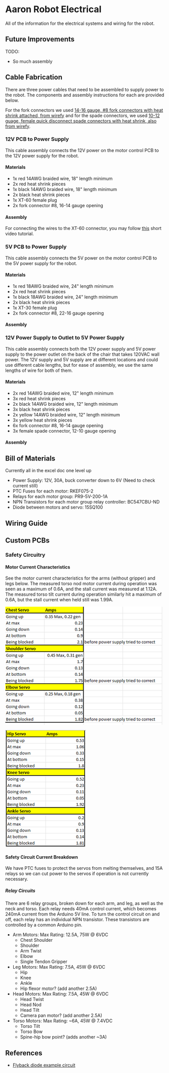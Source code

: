 # Aaron Robot Electrical
All of the information for the electrical systems and wiring for the robot.

## Future Improvements
TODO:
 - So much assembly

## Cable Fabrication
There are three power cables that need to be assembled to supply power to the robot. The components and assembly instructions for each are provided below.

For the fork connectors we used [14-16 gauge, #8 fork connectors with heat shrink attached, from wirefy](https://www.amazon.com/dp/B07YBHDBST) and for the spade connectors, we used [10-12 guage, female quick disconnect spade connectors with heat shrink, also from wirefy](https://www.amazon.com/dp/B08BP57G94).

### 12V PCB to Power Supply
This cable assembly connects the 12V power on the motor control PCB to the 12V power supply for the robot.

#### Materials
 - 1x red 14AWG braided wire, 18" length minimum
 - 2x red heat shrink pieces
 - 1x black 14AWG braided wire, 18" length minimum
 - 2x black heat shrink pieces
 - 1x XT-60 female plug
 - 2x fork connector #8, 16-14 gauge opening

#### Assembly
For connecting the wires to the XT-60 connector, you may follow [this](https://www.youtube.com/watch?v=eeDYUymM3XI) short video tutorial.


### 5V PCB to Power Supply
This cable assembly connects the 5V power on the motor control PCB to the 5V power supply for the robot.

#### Materials
 - 1x red 18AWG braided wire, 24" length minimum
 - 2x red heat shrink pieces
 - 1x black 18AWG braided wire, 24" length minimum
 - 2x black heat shrink pieces
 - 1x XT-30 female plug
 - 2x fork connector #8, 22-16 gauge opening

#### Assembly


### 12V Power Supply to Outlet to 5V Power Supply
This cable assembly connects both the 12V power supply and 5V power supply to the power outlet on the back of the chair that takes 120VAC wall power. The 12V supply and 5V supply are at different locations and could use different cable lengths, but for ease of assembly, we use the same lengths of wire for both of them.

#### Materials
 - 2x red 14AWG braided wire, 12" length minimum
 - 3x red heat shrink pieces
 - 2x black 14AWG braided wire, 12" length minimum
 - 3x black heat shrink pieces
 - 2x yellow 14AWG braided wire, 12" length minimum
 - 3x yellow heat shrink pieces
 - 6x fork connector #8, 16-14 gauge opening
 - 3x female spade connector, 12-10 gauge opening

#### Assembly




## Bill of Materials
Currently all in the excel doc one level up

 - Power Supply: 12V, 30A, buck converter down to 6V (Need to check current still)
 - PTC Fuses for each motor: RKEF075-2
 - Relays for each motor group: PR9-5V-200-1A
 - NPN Transistors for each motor group relay controller: BC547CBU-ND
 - Diode between motors and servo: 15SQ100

## Wiring Guide


## Custom PCBs


### Safety Circuitry


#### Motor Current Characteristics

See the motor current characteristics for the arms (without gripper) and legs below. The measured torso nod motor current during operation was seen as a maximum of 0.6A, and the stall current was measured at 1.12A. The measured torso tilt current during operation similarly hit a maximum of 0.6A, but the stall current when held still was 1.99A.

![Downward, upward, idle, and when blocked max current ratings for each of the arm motors](res/ArmCurrentRatings.png?raw=true "Arm Current Ratings")

![Downward, upward, idle, and when blocked max current ratings for each of the leg motors](res/LegCurrentRatings.png?raw=true "Leg Current Ratings")



#### Safety Circuit Current Breakdown
We have PTC fuses to protect the servos from melting themselves, and 15A relays so we can cut power to the servos if operation is not currently necessary.


##### Relay Circuits
There are 6 relay groups, broken down for each arm, and leg, as well as the neck and torso. Each relay needs 40mA control current, which becomes 240mA current from the Arduino 5V line. To turn the control circuit on and off, each relay has an individual NPN transistor. These transistors are controlled by a common Arduino pin.

 - Arm Motors: Max Rating: 12.5A, 75W @ 6VDC
    - Chest Shoulder
    - Shoulder
    - Arm Twist
    - Elbow
    - Single Tendon Gripper
 - Leg Motors: Max Rating: 7.5A, 45W @ 6VDC
    - Hip
    - Knee
    - Ankle
    - Hip flexor motor? (add another 2.5A)
 - Head Motors: Max Rating: 7.5A, 45W @ 6VDC
    - Head Twist
    - Head Nod
    - Head Tilt
    - Camera pan motor? (add another 2.5A)
 - Torso Motors: Max Rating: ~6A, 45W @ 7.4VDC
    - Torso Tilt
    - Torso Bow
    - Spine-hip bow point? (adds another ~3A)



## References
 - [Flyback diode example circuit](https://blog.mbedded.ninja/electronics/components/relays/)